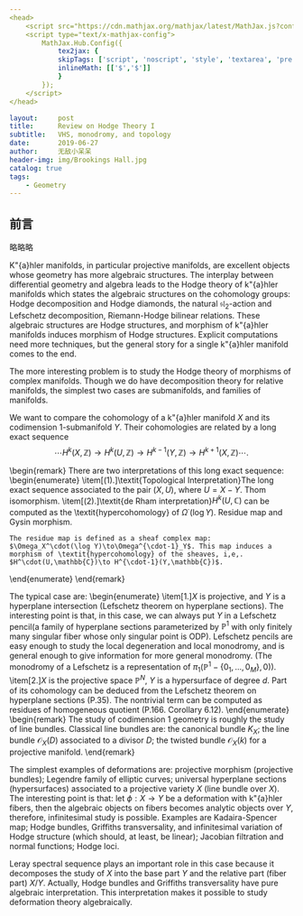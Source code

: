 ```yaml
---
<head>
    <script src="https://cdn.mathjax.org/mathjax/latest/MathJax.js?config=TeX-AMS-MML_HTMLorMML" type="text/javascript"></script>
    <script type="text/x-mathjax-config">
        MathJax.Hub.Config({
            tex2jax: {
            skipTags: ['script', 'noscript', 'style', 'textarea', 'pre'],
            inlineMath: [['$','$']]
            }
        });
    </script>
</head>

layout:     post
title:      Review on Hodge Theory I
subtitle:   VHS, monodromy, and topology
date:       2019-06-27
author:     无敌小呆呆
header-img: img/Brookings Hall.jpg
catalog: true
tags:
    - Geometry
---
```




## 前言

略略略

K\"{a}hler manifolds, in particular projective manifolds, are excellent objects whose geometry has more algebraic structures. The interplay between differential geometry and algebra leads to the Hodge theory of k\"{a}hler manifolds which states the algebraic structures on the cohomology groups: Hodge decomposition and Hodge diamonds, the natural $\mathfrak{sl}_2$-action and Lefschetz decomposition, Riemann-Hodge bilinear relations. These algebraic structures are Hodge structures, and morphism of k\"{a}hler manifolds induces morphism of Hodge structures. Explicit computations need more techniques, but the general story for a single k\"{a}hler manifold comes to the end.



The more interesting problem is to study the Hodge theory of morphisms of complex manifolds. Though we do have decomposition theory for relative manifolds, the simplest two cases are submanifolds, and families of manifolds.

We want to compare the cohomology of a k\"{a}hler manifold $X$ and its codimension $1$-submanifold $Y$. Their cohomologies are related by a long exact sequence
$$\cdots H^k(X,\mathbb{Z})\to H^k(U,\mathbb{Z})\to H^{k-1}(Y,\mathbb{Z})\to H^{k+1}(X,\mathbb{Z})\cdots.$$

\begin{remark}
There are two interpretations of this long exact sequence:
\begin{enumerate}
\item[(1).]\textit{Topological Interpretation}The long exact sequence associated to the pair $(X,U)$, where $U=X-Y$. Thom isomorphism.
\item[(2).]\textit{de Rham interpretation}$H^k(U,\mathbb{C})$ can be computed as the \textit{hypercohomology} of $\Omega^\cdot(\log Y)$. Residue map and Gysin morphism.

    The residue map is defined as a sheaf complex map: $\Omega_X^\cdot(\log Y)\to\Omega^{\cdot-1}_Y$. This map induces a morphism of \textit{hypercohomology} of the sheaves, i,e,. $H^\cdot(U,\mathbb{C})\to H^{\cdot-1}(Y,\mathbb{C})$.
\end{enumerate}
\end{remark}

The typical case are:
\begin{enumerate}
\item[1.]$X$ is projective, and $Y$ is a hyperplane intersection (Lefschetz theorem on hyperplane sections). The interesting point is that, in this case, we can always put $Y$ in a Lefschetz pencil(a family of hyperplane sections parameterized by $\mathbb{P}^1$ with only finitely many singular fiber whose only singular point is ODP). Lefschetz pencils are easy enough to study the local degeneration and local monodromy, and is general enough to give information for more general monodromy. (The monodromy of a Lefschetz is a representation of $\pi_1(\mathbb{P}^1-\{0_1,...,0_M\},0)$).
\item[2.]$X$ is the projective space $\mathbb{P}^N$, $Y$ is a hypersurface of degree $d$. Part of its cohomology can be deduced from the Lefschetz theorem on hyperplane sections (P.35). The nontrivial term can be computed as residues of homogeneous quotient (P.166. Corollary 6.12).
\end{enumerate}
\begin{remark}
The study of codimension $1$ geometry is roughly the study of line bundles. Classical line bundles are: the canonical bundle $K_X$; the line bundle $\mathcal{O}_{X}(D)$ associated to a divisor $D$; the twisted bundle $\mathcal{O}_X(k)$ for a projective manifold.
\end{remark}

The simplest examples of deformations are: projective morphism (projective bundles); Legendre family of elliptic curves; universal hyperplane sections (hypersurfaces) associated to a projective variety $X$ (line bundle over $X$). The interesting point is that: let  $\phi:X\to Y$ be a deformation with k\"{a}hler fibers, then the algebraic objects on fibers becomes analytic objects over $Y$, therefore, infinitesimal study is possible. Examples are Kadaira-Spencer map; Hodge bundles, Griffiths transversality, and infinitesimal variation of Hodge structure (which should, at least, be linear); Jacobian filtration and normal functions; Hodge loci.

Leray spectral sequence plays an important role in this case because it decomposes the study of $X$ into the base part $Y$ and the relative part (fiber part) $X/Y$. Actually, Hodge bundles and Griffiths transversality have pure algebraic interpretation. This interpretation makes it possible to study deformation theory algebraically.
